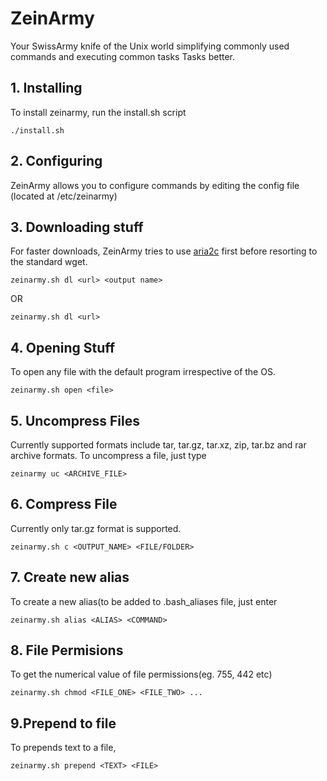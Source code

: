# ZeinArmy
Your SwissArmy knife of the Unix world simplifying commonly used commands and executing common tasks Tasks better.

## 1. Installing
To install zeinarmy, run the install.sh script  

    ./install.sh 

## 2. Configuring
ZeinArmy allows you to configure commands by editing the config file (located at /etc/zeinarmy)  

## 3. Downloading stuff
 For faster downloads, ZeinArmy tries to use [aria2c](http://aria2.sourceforge.net/ "aria2c") first before resorting to the standard
wget. 

    zeinarmy.sh dl <url> <output name> 

OR 

    zeinarmy.sh dl <url>
## 4. Opening Stuff
 To open any file with the default program irrespective of the OS.

    zeinarmy.sh open <file>
## 5. Uncompress Files
Currently supported formats include tar, tar.gz, tar.xz, zip, tar.bz and rar archive formats. To uncompress a file, just type  

    zeinarmy uc <ARCHIVE_FILE>  
## 6. Compress File
Currently only tar.gz format is supported. 

    zeinarmy.sh c <OUTPUT_NAME> <FILE/FOLDER>  
## 7. Create new alias
To create a new alias(to be added to .bash_aliases file, just enter  

    zeinarmy.sh alias <ALIAS> <COMMAND>
## 8. File Permisions
To get the numerical value of file permissions(eg. 755, 442 etc)

    zeinarmy.sh chmod <FILE_ONE> <FILE_TWO> ...
## 9.Prepend to file
To prepends text to a file, 

    zeinarmy.sh prepend <TEXT> <FILE>

